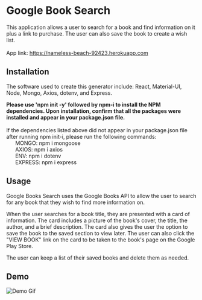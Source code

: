# Google Book Search 
This application allows a user to search for a book and find information on it plus a link to purchase. The user can also save the book to create a wish list. 
<br>
<br>
App link:  https://nameless-beach-92423.herokuapp.com

## Installation
The software used to create this generator include: React, Material-UI, Node, Mongo, Axios, dotenv, and Express. 

**Please use 'npm init -y' followed by npm-i to install the NPM dependencies. Upon installation, confirm that all the packages were installed and appear in your package.json file.**
<br>
<br> 
If the dependencies listed above did not appear in your package.json file after running npm init-i, please run the following commands:
<br>
&nbsp;&nbsp;&nbsp;&nbsp;&nbsp;&nbsp;MONGO: npm i mongoose
<br>
&nbsp;&nbsp;&nbsp;&nbsp;&nbsp;&nbsp;AXIOS: npm i axios
<br>
&nbsp;&nbsp;&nbsp;&nbsp;&nbsp;&nbsp;ENV: npm i dotenv
<br>
&nbsp;&nbsp;&nbsp;&nbsp;&nbsp;&nbsp;EXPRESS: npm i express
<br>

## Usage
Google Books Search uses the Google Books API to allow the user to search for any book that they wish to find more information on. 

When the user searches for a book title, they are presented with a card of information. The card includes a picture of the book's cover, the title, the author, and a brief description. The card also gives the user the option to save the book to the saved section to view later. The user can also click the "VIEW BOOK" link on the card to be taken to the book's page on the Google Play Store.

The user can keep a list of their saved books and delete them as needed.

## Demo

![Demo Gif](public/assets/images/ReactApp.gif)


